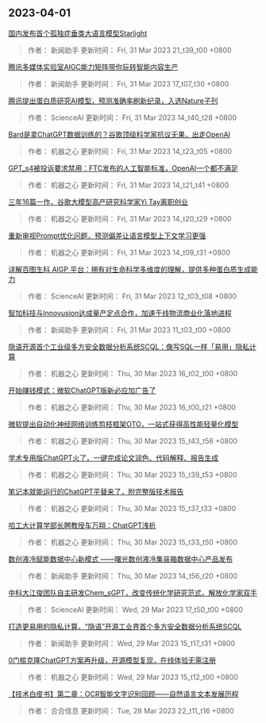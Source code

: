 
## 2023-04-01

 [国内发布首个孤独症垂类大语言模型Starlight](https://www.jiqizhixin.com/articles/2023-03-31-9)

> 作者： 新闻助手  更新时间： Fri, 31 Mar 2023 21_t39_t00 +0800

 [腾讯多媒体实验室AIGC能力矩阵带你玩转智能内容生产](https://www.jiqizhixin.com/articles/2023-03-31-8)

> 作者： 新闻助手  更新时间： Fri, 31 Mar 2023 17_t07_t30 +0800

 [腾讯提出蛋白质研究AI模型，预测准确率刷新纪录，入选Nature子刊](https://www.jiqizhixin.com/articles/2023-03-31-7)

> 作者： ScienceAI  更新时间： Fri, 31 Mar 2023 14_t40_t28 +0800

 [Bard是拿ChatGPT数据训练的？谷歌顶级科学家抗议无果，出走OpenAI](https://www.jiqizhixin.com/articles/2023-03-31-6)

> 作者： 机器之心  更新时间： Fri, 31 Mar 2023 14_t23_t05 +0800

 [GPT_s4被投诉要求禁用：FTC发布的人工智能标准，OpenAI一个都不满足](https://www.jiqizhixin.com/articles/2023-03-31-5)

> 作者： 机器之心  更新时间： Fri, 31 Mar 2023 14_t21_t41 +0800

 [三年16篇一作，谷歌大模型高产研究科学家Yi Tay离职创业](https://www.jiqizhixin.com/articles/2023-03-31-4)

> 作者： 机器之心  更新时间： Fri, 31 Mar 2023 14_t20_t29 +0800

 [重新审视Prompt优化问题，预测偏差让语言模型上下文学习更强](https://www.jiqizhixin.com/articles/2023-03-31-3)

> 作者： 机器之心  更新时间： Fri, 31 Mar 2023 14_t09_t31 +0800

 [详解百图生科 AIGP 平台：拥有对生命科学多维度的理解，提供多种蛋白质生成能力](https://www.jiqizhixin.com/articles/2023-03-31-2)

> 作者： ScienceAI  更新时间： Fri, 31 Mar 2023 12_t03_t08 +0800

 [智加科技与Innovusion达成量产定点合作，加速干线物流商业化落地进程](https://www.jiqizhixin.com/articles/2023-03-31)

> 作者： 新闻助手  更新时间： Fri, 31 Mar 2023 11_t03_t00 +0800

 [隐语开源首个工业级多方安全数据分析系统SCQL：像写SQL一样「易用」隐私计算](https://www.jiqizhixin.com/articles/2023-03-30-5)

> 作者： 机器之心  更新时间： Thu, 30 Mar 2023 16_t02_t00 +0800

 [开始赚钱模式：微软ChatGPT版新必应加广告了](https://www.jiqizhixin.com/articles/2023-03-30-10)

> 作者： 机器之心  更新时间： Thu, 30 Mar 2023 16_t00_t21 +0800

 [微软提出自动化神经网络训练剪枝框架OTO，一站式获得高性能轻量化模型](https://www.jiqizhixin.com/articles/2023-03-30-9)

> 作者： 机器之心  更新时间： Thu, 30 Mar 2023 15_t43_t56 +0800

 [学术专用版ChatGPT火了，一键完成论文润色、代码解释、报告生成](https://www.jiqizhixin.com/articles/2023-03-30-8)

> 作者： 机器之心  更新时间： Thu, 30 Mar 2023 15_t39_t53 +0800

 [笔记本就能运行的ChatGPT平替来了，附完整版技术报告](https://www.jiqizhixin.com/articles/2023-03-30-7)

> 作者： 机器之心  更新时间： Thu, 30 Mar 2023 15_t37_t33 +0800

 [哈工大计算学部长聘教授车万翔：ChatGPT浅析](https://www.jiqizhixin.com/articles/2023-03-30-6)

> 作者： 机器之心  更新时间： Thu, 30 Mar 2023 15_t33_t50 +0800

 [数创液冷赋能数据中心新模式  ——曙光数创液冷集装箱数据中心产品发布](https://www.jiqizhixin.com/articles/2023-03-30-4)

> 作者： 新闻助手  更新时间： Thu, 30 Mar 2023 14_t56_t20 +0800

 [中科大江俊团队自主研发Chem_sGPT，改变传统化学研究范式，解放化学家双手](https://www.jiqizhixin.com/articles/2023-03-30)

> 作者： ScienceAI  更新时间： Wed, 29 Mar 2023 17_t50_t00 +0800

 [打造更易用的隐私计算，“隐语”开源工业界首个多方安全数据分析系统SCQL](https://www.jiqizhixin.com/articles/2023-03-29-4)

> 作者： 新闻助手  更新时间： Wed, 29 Mar 2023 15_t17_t31 +0800

 [0门槛克隆ChatGPT方案再升级，开源模型复现，在线体验无需注册](https://www.jiqizhixin.com/articles/2023-03-29-15)

> 作者： 机器之心  更新时间： Wed, 29 Mar 2023 15_t12_t00 +0800

 [【技术白皮书】第二章：OCR智能文字识别回顾——自然语言文本发展历程](https://www.jiqizhixin.com/articles/2023-03-28-6)

> 作者： 合合信息  更新时间： Tue, 28 Mar 2023 22_t11_t16 +0800

